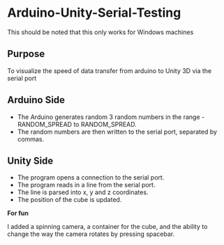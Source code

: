# Arduino-Unity-Serial-Testing

This should be noted that this only works for Windows machines

## Purpose
To visualize the speed of data transfer from arduino to Unity 3D via the serial port

## Arduino Side
- The Arduino generates random 3 random numbers in the range -RANDOM_SPREAD to RANDOM_SPREAD.
- The random numbers are then written to the serial port, separated by commas.

## Unity Side
- The program opens a connection to the serial port.
- The program reads in a line from the serial port.
- The line is parsed into x, y and z coordinates.
- The position of the cube is updated.

**For fun**

I added a spinning camera, a container for the cube, and the ability to change the way the camera rotates by pressing spacebar.

